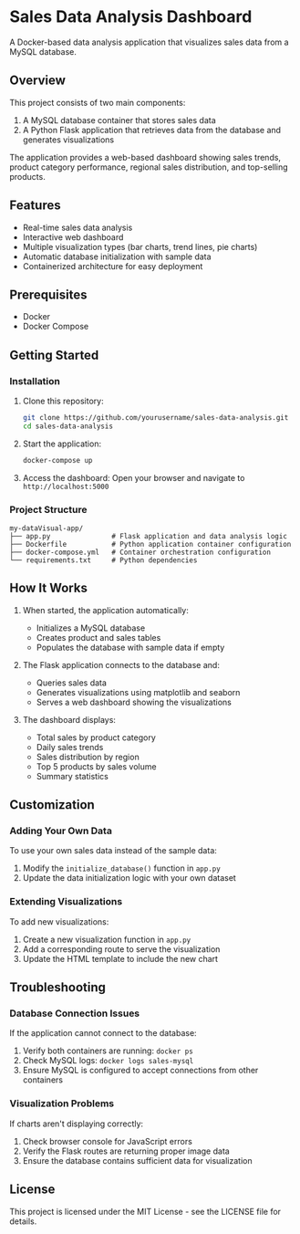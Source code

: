 # Sales Data Analysis Dashboard

A Docker-based data analysis application that visualizes sales data from a MySQL database.

## Overview

This project consists of two main components:
1. A MySQL database container that stores sales data
2. A Python Flask application that retrieves data from the database and generates visualizations

The application provides a web-based dashboard showing sales trends, product category performance, regional sales distribution, and top-selling products.

## Features

- Real-time sales data analysis
- Interactive web dashboard
- Multiple visualization types (bar charts, trend lines, pie charts)
- Automatic database initialization with sample data
- Containerized architecture for easy deployment

## Prerequisites

- Docker
- Docker Compose

## Getting Started

### Installation

1. Clone this repository:
   ```bash
   git clone https://github.com/yourusername/sales-data-analysis.git
   cd sales-data-analysis
   ```

2. Start the application:
   ```bash
   docker-compose up
   ```

3. Access the dashboard:
   Open your browser and navigate to `http://localhost:5000`

### Project Structure

```
my-dataVisual-app/
├── app.py               # Flask application and data analysis logic
├── Dockerfile           # Python application container configuration
├── docker-compose.yml   # Container orchestration configuration
└── requirements.txt     # Python dependencies
```

## How It Works

1. When started, the application automatically:
   - Initializes a MySQL database
   - Creates product and sales tables
   - Populates the database with sample data if empty
   
2. The Flask application connects to the database and:
   - Queries sales data
   - Generates visualizations using matplotlib and seaborn
   - Serves a web dashboard showing the visualizations

3. The dashboard displays:
   - Total sales by product category
   - Daily sales trends
   - Sales distribution by region
   - Top 5 products by sales volume
   - Summary statistics

## Customization

### Adding Your Own Data

To use your own sales data instead of the sample data:
1. Modify the `initialize_database()` function in `app.py`
2. Update the data initialization logic with your own dataset

### Extending Visualizations

To add new visualizations:
1. Create a new visualization function in `app.py`
2. Add a corresponding route to serve the visualization
3. Update the HTML template to include the new chart

## Troubleshooting

### Database Connection Issues

If the application cannot connect to the database:
1. Verify both containers are running: `docker ps`
2. Check MySQL logs: `docker logs sales-mysql`
3. Ensure MySQL is configured to accept connections from other containers

### Visualization Problems

If charts aren't displaying correctly:
1. Check browser console for JavaScript errors
2. Verify the Flask routes are returning proper image data
3. Ensure the database contains sufficient data for visualization

## License

This project is licensed under the MIT License - see the LICENSE file for details.
